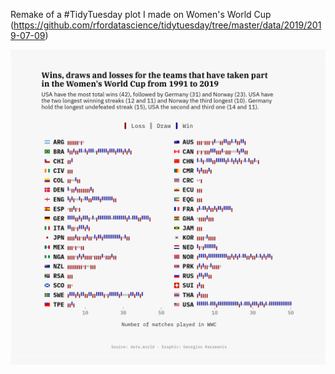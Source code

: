 Remake of a #TidyTuesday plot I made on Women's World Cup (https://github.com/rfordatascience/tidytuesday/tree/master/data/2019/2019-07-09)

![](wwc-remake.png)